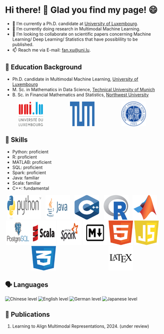 # Hi there! 👋 Glad you find my page! :smile:

- 🔭 I’m currently a Ph.D. candidate at [University of Luxembourg](https://www.uni.lu).
- 🌱 I’m currently doing research in Multimodal Machine Learning.
- 👯 I’m looking to collaborate on scientific papers concerning Machine Learning/ Deep Learning/ Statistics that have possiblility to be published.
- 📫 Reach me via E-mail: fan.xu@uni.lu.

## :school: Education Background
- Ph.D. candidate in Multimodal Machine Learning, [University of Luxembourg](https://www.uni.lu)
- M. Sc. in Mathematics in Data Science, [Technical University of Munich](https://www.tum.de)
- B. Sc. in Financial Mathematics and Statistics, [Northwest University](https://www.nwu.edu.cn)
<div style="display: flex; align-items: center; justify-content: space-around; flex-wrap: wrap;">
<a href="https://www.uni.lu/en/"><img src="logos/unilu.svg" alt="UniLU logo" width="80" height="80"></a>
<a href="https://www.tum.de"><img src="logos/tum.svg" alt="TUM logo" width="80" height="80"></a>
<a href="https://www.nwu.edu.cn"><img src="logos/northwest.png" alt="Northwest logo" width="80" height="80"></a>
</div>

## :toolbox: Skills
- Python: proficient
- R: proficient
- MATLAB: proficient
- SQL: proficient
- Spark: proficient
- Java: familiar
- Scala: familiar
- C++: fundamental
<div style="display: flex; align-items: center; justify-content: space-around; flex-wrap: wrap;">
<a href="https://www.python.org"><img src="logos/python.svg" alt="Python Logo" width="110" height="80"></a>
<a href="https://www.java.com/en/"><img src="logos/java.svg" alt="Java logo" width="80" height="80"></a>
<a href="https://isocpp.org"><img src="logos/cpp.svg" alt="C++ logo" width="80" height="80"></a>
<a href="https://www.r-project.org"><img src="logos/r.svg" alt="R Logo" width="80" height="80"></a>
<a href="https://www.mathworks.com/products/matlab.html"><img src="logos/matlab.svg" alt="Matlab Logo" width="80" height="80"></a>
<a href="https://www.postgresql.org"><img src="logos/postgresql.svg" alt="SQL logo" width="80" height="80"></a>
<a href="https://www.scala-lang.org"><img src="logos/scala.svg" alt="Scala logo" width="80" height="80"></a>
<a href="https://spark.apache.org"><img src="logos/spark.svg" alt="Spark logo" width="80" height="80"></a>
<a href="https://www.markdownguide.org"><img src="logos/markdown.svg" alt="Markdown logo" width="80" height="80"></a>
<a href="https://html.com"><img src="logos/html.svg" alt="Html logo" width="80" height="80"></a>
<a href="https://www.javascript.com"><img src="logos/javascript.svg" alt="JavaScript logo" width="80" height="80"></a>
<a href="https://html.com"><img src="logos/css.svg" alt="CSS logo" width="80" height="80"></a>
<a href="https://www.latex-project.org"><img src="logos/latex.svg" alt="Latex logo" width="80" height="80"></a>
</div>

## :speaking_head: Languages
![Chinese level](https://img.shields.io/badge/Chinese_Level-Native-red)
![English level](https://img.shields.io/badge/English_Level-C2-blue)
![German level](https://img.shields.io/badge/German_Level-B1-yellow)
![Japanese level](https://img.shields.io/badge/Japanese_Level-N2-white)

## :page_facing_up: Publications
1. Learning to Align Multimodal Representations, 2024. (under review)
